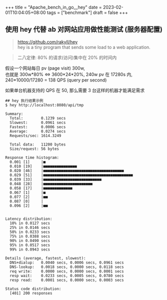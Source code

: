 +++
title = "Apache_bench_in_go__hey"
date = 2023-02-01T10:04:05+08:00
tags = ["benchmark"]
draft = false
+++

## 使用 hey 代替 ab 对网站应用做性能测试 (服务器配置)

> https://github.com/rakyll/hey  
> hey is a tiny program that sends some load to a web application.

> 二八定律: 80% 的请求(访问)集中在 20% 的时间内

假设一个网站每日 pv (page visit) 300w,   
也就是 300w\*80% <=> 3600\*24\*20%, 240w pv 在 17280s 内,
240*10000/17280 = 138 QPS (query per second)

如果单台机器支持的 QPS 在 50, 那么需要 3 台这样的机器才能满足需求


```shell
## hey 执行结果示例
$ hey http://localhost:8080/api/tmp

Summary:
  Total:        0.1239 secs
  Slowest:      0.0961 secs
  Fastest:      0.0006 secs
  Average:      0.0274 secs
  Requests/sec: 1614.3249

  Total data:   11200 bytes
  Size/request: 56 bytes

Response time histogram:
  0.001 [1]     |■
  0.010 [19]    |■■■■■■■■■■■■■■■
  0.020 [46]    |■■■■■■■■■■■■■■■■■■■■■■■■■■■■■■■■■■■■
  0.029 [51]    |■■■■■■■■■■■■■■■■■■■■■■■■■■■■■■■■■■■■■■■■
  0.039 [33]    |■■■■■■■■■■■■■■■■■■■■■■■■■■
  0.048 [28]    |■■■■■■■■■■■■■■■■■■■■■■
  0.058 [17]    |■■■■■■■■■■■■■
  0.067 [1]     |■
  0.077 [2]     |■■
  0.087 [0]     |
  0.096 [2]     |■■


Latency distribution:
  10% in 0.0127 secs
  25% in 0.0146 secs
  50% in 0.0233 secs
  75% in 0.0388 secs
  90% in 0.0490 secs
  95% in 0.0517 secs
  99% in 0.0943 secs

Details (average, fastest, slowest):
  DNS+dialup:   0.0040 secs, 0.0006 secs, 0.0961 secs
  DNS-lookup:   0.0018 secs, 0.0000 secs, 0.0118 secs
  req write:    0.0000 secs, 0.0000 secs, 0.0001 secs
  resp wait:    0.0233 secs, 0.0005 secs, 0.0780 secs
  resp read:    0.0001 secs, 0.0000 secs, 0.0003 secs

Status code distribution:
  [401] 200 responses
```